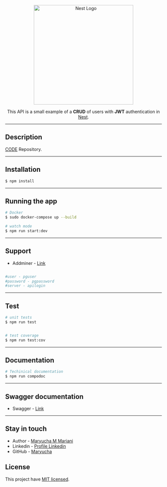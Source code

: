 <p align="center">
  <a href="http://nestjs.com/" target="blank"><img src="https://nestjs.com/img/logo_text.svg" width="320" alt="Nest Logo" /></a>
</p>

[circleci-image]: https://img.shields.io/circleci/build/github/nestjs/nest/master?token=abc123def456
[circleci-url]: https://circleci.com/gh/nestjs/nest

  <p align="center">
This API is a small example of a <b>CRUD</b> of users with <b>JWT</b> authentication in <a href="http://nestjs.org" target="_blank">Nest</a>.</p>

---
## Description

[CODE](https://github.com/maryucha/LoginJwtAngularNest) Repository.

---

## Installation

```bash
$ npm install
```
---
## Running the app

```bash
# Docker
$ sudo docker-compose up --build

# watch mode
$ npm run start:dev

```
---
## Support
- Addminer - [Link](http://localhost:8080/)

```bash

#user - pguser
#password - pgpassword
#server - apilogin

```
---
## Test

```bash
# unit tests
$ npm run test


# test coverage
$ npm run test:cov
```
---
## Documentation

```bash
# Techinical documentation
$ npm run compodoc

```

---

## Swagger documentation
- Swagger - [Link](http://localhost:3000/swagger/)


---
## Stay in touch

- Author - [Maryucha M Mariani](https://maryucha.dev/)
- Linkedin - [Profile Linkedin](https://www.linkedin.com/in/maryuchammariani/)
- GitHub - [Maryucha](https://github.com/Maryucha)

## License

This project have [MIT licensed](LICENSE).
